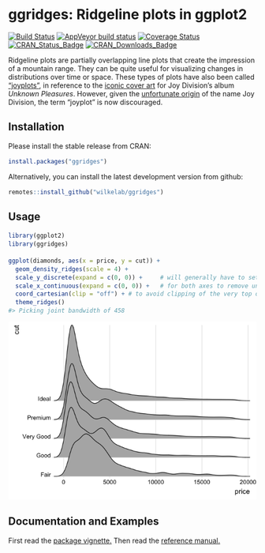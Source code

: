 
<!-- README.md is generated from README.Rmd. Please edit that file -->

# ggridges: Ridgeline plots in ggplot2

<!-- badges: start -->

[![Build
Status](https://travis-ci.org/wilkelab/ggridges.svg?branch=master)](https://travis-ci.org/wilkelab/ggridges)
[![AppVeyor build
status](https://ci.appveyor.com/api/projects/status/github/wilkelab/ggridges?branch=master&svg=true)](https://ci.appveyor.com/project/clauswilke/ggridges)
[![Coverage
Status](https://img.shields.io/codecov/c/github/clauswilke/ggridges/master.svg)](https://codecov.io/github/clauswilke/ggridges?branch=master)
[![CRAN\_Status\_Badge](http://www.r-pkg.org/badges/version/ggridges)](https://CRAN.R-project.org/package=ggridges)
[![CRAN\_Downloads\_Badge](http://cranlogs.r-pkg.org/badges/ggridges)](http://cranlogs.r-pkg.org/downloads/total/last-month/ggridges)
<!-- badges: end -->

Ridgeline plots are partially overlapping line plots that create the
impression of a mountain range. They can be quite useful for visualizing
changes in distributions over time or space. These types of plots have
also been called
[“joyplots”](https://twitter.com/JennyBryan/status/856674638981550080),
in reference to the [iconic cover
art](https://blogs.scientificamerican.com/sa-visual/pop-culture-pulsar-origin-story-of-joy-division-s-unknown-pleasures-album-cover-video/)
for Joy Division’s album *Unknown Pleasures*. However, given the
[unfortunate origin](https://en.wikipedia.org/wiki/House_of_Dolls) of
the name Joy Division, the term “joyplot” is now discouraged.

## Installation

Please install the stable release from CRAN:

``` r
install.packages("ggridges")
```

Alternatively, you can install the latest development version from
github:

``` r
remotes::install_github("wilkelab/ggridges")
```

## Usage

``` r
library(ggplot2)
library(ggridges)
    
ggplot(diamonds, aes(x = price, y = cut)) +
  geom_density_ridges(scale = 4) + 
  scale_y_discrete(expand = c(0, 0)) +     # will generally have to set the `expand` option
  scale_x_continuous(expand = c(0, 0)) +   # for both axes to remove unneeded padding
  coord_cartesian(clip = "off") + # to avoid clipping of the very top of the top ridgeline
  theme_ridges()
#> Picking joint bandwidth of 458
```

![](man/figures/README-diamonds-1.png)<!-- -->

## Documentation and Examples

First read the [package
vignette.](https://wilkelab.org/ggridges/articles/introduction.html)
Then read the [reference
manual.](https://wilkelab.org/ggridges/reference/index.html)
